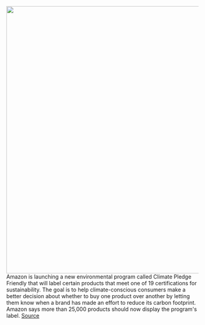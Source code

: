<img src='https://cdn.vox-cdn.com/thumbor/Rk1-OYGFYUGVa0EqexV6P0U9Ru8=/0x0:2040x1360/1200x800/filters:focal(813x685:1139x1011)/cdn.vox-cdn.com/uploads/chorus_image/image/67457379/mdoying_180411_2466_0050stills.0.jpg' width='700px' /><br/>
Amazon is launching a new environmental program called Climate Pledge Friendly that will label certain products that meet one of 19 certifications for sustainability. The goal is to help climate-conscious consumers make a better decision about whether to buy one product over another by letting them know when a brand has made an effort to reduce its carbon footprint. Amazon says more than 25,000 products should now display the program's label.
<a href='https://www.theverge.com/2020/9/23/21453017/amazon-climate-pledge-friendly-environmental-carbon-footprint-certification'> Source <a/>